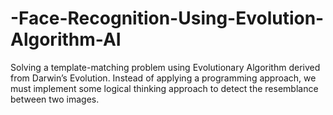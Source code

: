 # -Face-Recognition-Using-Evolution-Algorithm-AI
Solving a template-matching problem using Evolutionary Algorithm derived from Darwin’s Evolution. Instead of applying a programming approach, we must implement some logical thinking approach to detect the resemblance between two images. 
